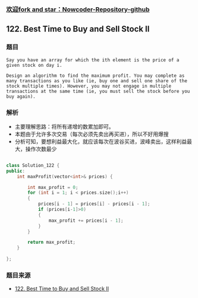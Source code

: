 ### [欢迎fork and star：Nowcoder-Repository-github](https://github.com/ranjiewwen/Nowcoder)

## 122. Best Time to Buy and Sell Stock II

### 题目

```
Say you have an array for which the ith element is the price of a given stock on day i.

Design an algorithm to find the maximum profit. You may complete as many transactions as you like (ie, buy one and sell one share of the stock multiple times). However, you may not engage in multiple transactions at the same time (ie, you must sell the stock before you buy again).
```

### 解析

- 主要理解思路：将所有递增的数累加即可。
- 本题由于允许多次交易（每次必须先卖出再买进），所以不好用爆搜
- 分析可知，要想利益最大化，就应该每次在波谷买进，波峰卖出，这样利益最大，操作次数最少

```C++

class Solution_122 {
public:
	int maxProfit(vector<int>& prices) {

		int max_profit = 0;
		for (int i = 1; i < prices.size();i++)
		{
			prices[i - 1] = prices[i] - prices[i - 1];
			if (prices[i-1]>0)
			{
				max_profit += prices[i - 1];
			}
		}

		return max_profit;
	}
	
};

```

### 题目来源

- [122. Best Time to Buy and Sell Stock II](https://leetcode.com/problems/best-time-to-buy-and-sell-stock-ii/description/)
